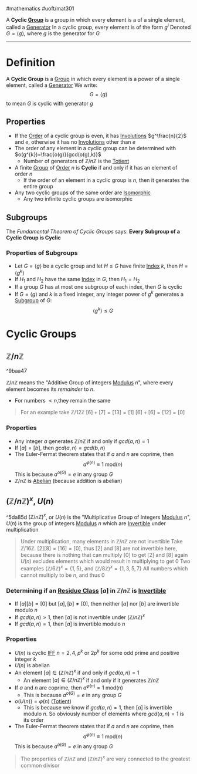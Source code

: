 #mathematics 
#uoft/mat301 

A **Cyclic [Group](Group.md)** is a group in which every element is a [](Group.md#^dcf485|Power) of a single element, called a [Generator](Generator.md)
	In a cyclic group, every element is of the form $g^{i}$
	Denoted $G=\langle g\rangle$, where $g$ is the generator for $G$

---
# Definition
A **Cyclic Group** is a [Group](Group.md) in which every element is a power [](Group.md#^dcf485|Power) of a single element, called a [Generator](Generator.md)
We write:
$$G=\langle g\rangle$$
to mean $G$ is cyclic with generator $g$
## Properties
- If the [Order](Order.md) of a cyclic group is even, it has [Involutions](Involution.md) $g^\frac{n}{2}$ and $e$, otherwise it has no [Involutions](Involution.md) other than $e$
- The order of any element in a cyclic group can be determined with $o(g^{k})=\frac{o(g)}{gcd(o(g),k)}$
	- Number of generators of $\mathbb{Z}/ n \mathbb{Z}$ is the [Totient](Totient.md)
- A finite [Group](Group.md) of [Order](Order.md) $n$ is **Cyclic** if and only if it has an element of order $n$
	- If the order of an element in a cyclic group is $n$, then it generates the entire group
- Any two cyclic groups of the same order are [Isomorphic](../MAT224%20Notes/Isomorphic.md)
	- Any two infinite cyclic groups are isomorphic


## Subgroups
The *Fundamental Theorem of Cyclic Groups* says:
	**Every Subgroup of a Cyclic Group is Cyclic**

### Properties of Subgroups
- Let $G=\langle g \rangle$ be a cyclic group and let $H\leq G$ have finite [Index](Index.md) $k$, then $H=\langle g^{k}\rangle$
- If $H_{1}$ and $H_{2}$ have the same [Index](Index.md) in $G$, then $H_{1}=H_{2}$
- If a group $G$ has at most one subgroup of each index, then $G$ is cyclic
- If $G=\langle g\rangle$ and $k$ is a fixed integer, any integer power of $g^{k}$ generates a [Subgroup](Subgroup.md) of $G$:
$$\langle g^{k}\rangle \leq G$$
# Cyclic Groups
## $\mathbb{Z}/n \mathbb{Z}$
^9baa47

$\mathbb{Z}/n \mathbb{Z}$ means the "Additive Group of integers [Modulus](Modulus) $n$", where every element becomes its *remainder* to $n$.
- For numbers $<n$,they remain the same

> For an example take $\mathbb{Z}/12 \mathbb{Z}$ 
> 	$[6]+[7]=[13]=[1]$
> 	$[6]+[6]=[12]=[0]$

### Properties
- Any integer $a$ generates $\mathbb{Z}/n \mathbb{Z}$ if and only if $gcd(a,n)=1$
- If $[a]=[b]$, then $gcd(a,n)=gcd(b,n)$
- The Euler-Fermat theorem states that if $a$ and $n$ are coprime, then
$$a^{\varphi(n)}\equiv1 \text{ mod($n$)}$$
	This is because $a^{o(G)}=e$ in any group $G$
- $\mathbb{Z}/n \mathbb{Z}$ is [Abelian](Abelian.md) (because addition is abelian)

## $(\mathbb{Z} /n \mathbb{Z})^{x}$, $U(n)$
^5da85d
$(\mathbb{Z} /n \mathbb{Z})^{x}$, or  $U(n)$ is the "Multiplicative Group of Integers [Modulus](Modulus) $n$", 
$U(n)$ is the group of integers [Modulus](Modulus) $n$ which are [Invertible](../MAT224%20Notes/Invertible.md) under multiplication 

> Under multiplication, many elements in $\mathbb{Z} /n \mathbb{Z}$ are not invertible
> Take $\mathbb{Z} /16 \mathbb{Z}$. $[2][8]=[16]=[0]$, thus $[2]$ and $[8]$ are not invertible here, because there is nothing that can multiply $[0]$ to get $[2]$ and $[8]$ again
> $U(n)$ excludes elements which would result in multiplying to get $0$ 
> Two examples
> 	$(\mathbb{Z} /6 \mathbb{Z})^{x}=\{1,5\}$, and $(\mathbb{Z} /8 \mathbb{Z})^{x}=\{1,3,5,7\}$
> 	All numbers which cannot multiply to be $n$, and thus 0

### Determining if an [Residue Class](Residue%20Class.md)  $[a]$ in $\mathbb{Z}/n \mathbb{Z}$ is [Invertible](../MAT224%20Notes/Invertible.md)
- If $[a][b]=[0]$ but $[a],[b] \neq [0]$, then neither $[a]$ nor $[b]$ are invertible modulo $n$
- If $gcd(a,n)>1$, then $[a]$ is not invertible under $(\mathbb{Z}/n \mathbb{Z})^x$
- If $gcd(a,n)=1$, then $[a]$ is invertible modulo $n$
### Properties
- $U(n)$ is cyclic [IFF](IFF) $n=2,4,p^{k}$ or $2p^{k}$ for some odd prime and positive integer $k$
- $U(n)$ is abelian
- An element $[a]\in (\mathbb{Z}/n \mathbb{Z})^x$ if and only if $gcd(a,n)=1$
	- An element $[a]\in (\mathbb{Z}/n \mathbb{Z})^x$ if and only if it generates $\mathbb{Z}/n \mathbb{Z}$
- If $a$ and $n$ are coprime, then $a^{\varphi (n)}= 1 \text{ mod(n)}$
	- This is because $a^{o(G)}=e$ in any group $G$
- $o(U(n))=\varphi (n)$ ([Totient](Totient.md))
	- This is because we know if $gcd(a,n)=1$, then $[a]$ is invertible modulo $n$. So obviously number of elements where $gcd(a,n)=1$ is its order
- The Euler-Fermat theorem states that if $a$ and $n$ are coprime, then
$$a^{\varphi(n)}\equiv1 \text{ mod($n$)}$$
	This is because $a^{o(G)}=e$ in any group $G$

> The properties of $\mathbb{Z}/n \mathbb{Z}$ and $(\mathbb{Z}/n \mathbb{Z})^x$ are very connected to the greatest common divisor
